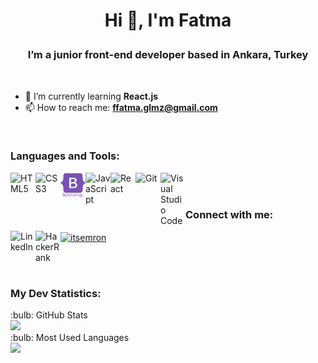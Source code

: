 # <p align="center"> Hi :wave:, I'm Fatma  </p>

### <p align="center"> I’m a junior front-end developer based in Ankara, Turkey </p>
<br>



- 🌱 I’m currently learning **React.js**
- 📫 How to reach me: **ffatma.glmz@gmail.com**

<br>

### Languages and Tools:

<img align="left" alt="HTML5" width="40px" src="https://cdn.jsdelivr.net/gh/devicons/devicon/icons/html5/html5-original.svg"/>
<img align="left" alt="CSS3" width="40px" src="https://cdn.jsdelivr.net/gh/devicons/devicon/icons/css3/css3-original.svg" />
<img align="left" alt="Bootstrap" width="40px" src="https://raw.githubusercontent.com/devicons/devicon/master/icons/bootstrap/bootstrap-plain-wordmark.svg" />
<img align="left" alt="JavaScript" width="40px" src="https://cdn.jsdelivr.net/gh/devicons/devicon/icons/javascript/javascript-original.svg" />
<img align="left" alt="React" width="40px" src="https://cdn.jsdelivr.net/gh/devicons/devicon/icons/react/react-original.svg" />
<img align="left" alt="Git" width="40px" src="https://cdn.jsdelivr.net/gh/devicons/devicon/icons/git/git-original.svg" />
<img align="left" alt="Visual Studio Code" width="40px" src="https://cdn.jsdelivr.net/gh/devicons/devicon/icons/vscode/vscode-original.svg" />

<br>
<br>

### Connect with me:
<a href="https://linkedin.com/in/fatmagulmez" target="blank"><img align="left" alt="LinkedIn" width="40px" src="https://cdn.freelogovectors.net/wp-content/uploads/2020/01/linkedin-logo.png"/></a>
<a href="https://www.hackerrank.com/ffatma_glmz" target="blank"><img align="left" alt="HackerRank" width="40px" src="https://cdn3.iconfinder.com/data/icons/logos-and-brands-adobe/512/160_Hackerrank-512.png"/></a>
<a href="https://instagram.com/" target="blank"><img align="center" src="https://raw.githubusercontent.com/rahuldkjain/github-profile-readme-generator/master/src/images/icons/Social/instagram.svg" alt="itsemron"  width="40px" /></a>


<br>
<br>

<h3 align="left">My Dev Statistics: </h3>
<summary>:bulb: GitHub Stats</summary>
<img src="https://github-readme-stats.vercel.app/api?username=fatmagulmez&theme=tokyonight">
<summary>:bulb: Most Used Languages</summary>
<img src="https://github-readme-stats.vercel.app/api/top-langs/?username=fatmagulmez&layout=compact">


